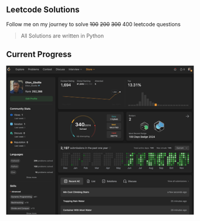 ## Leetcode Solutions

Follow me on my journey to solve ~~100~~ ~~200~~ ~~300~~ 400 leetcode questions
> All Solutions are written in Python
## Current Progress
![preview img](/preview.png)
